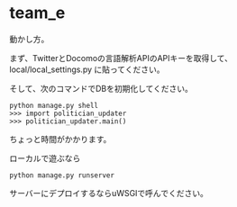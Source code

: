 # team_e

動かし方。

まず、TwitterとDocomoの言語解析APIのAPIキーを取得して、local/local_settings.py に貼ってください。

そして、次のコマンドでDBを初期化してください。

```
python manage.py shell
>>> import politician_updater
>>> politician_updater.main()
```

ちょっと時間がかかります。


ローカルで遊ぶなら
```
python manage.py runserver
```

サーバーにデプロイするならuWSGIで呼んでください。

